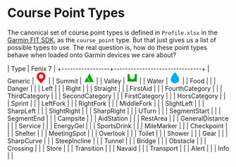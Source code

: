 # Course Point Types

The canonical set of course point types is defined in `Profile.xlsx` in the
[Garmin FIT SDK](https://developer.garmin.com/fit/download/), as the
`course_point` type.  But that just gives us a list of possible types to use.
The real question is, how do these point types behave when loaded onto Garmin
devices we care about?

| Type            | Fenix 7                       |
+-----------------+-------------------------------+
| Generic         | ![Generic](img/sample00a.png) |
| Summit          | ![Summit](img/sample00b.png)  |
| Valley          | ![Valley](img/sample00c.png)  |
| Water           | ![Water](img/sample00d.png)   |
| Food            |                               |
| Danger          |                               |
| Left            |                               |
| Right           |                               |
| Straight        |                               |
| FirstAid        |                               |
| FourthCategory  |                               |
| ThirdCategory   |                               |
| SecondCategory  |                               |
| FirstCategory   |                               |
| HorsCategory    |                               |
| Sprint          |                               |
| LeftFork        |                               |
| RightFork       |                               |
| MiddleFork      |                               |
| SlightLeft      |                               |
| SharpLeft       |                               |
| SlightRight     |                               |
| SharpRight      |                               |
| UTurn           |                               |
| SegmentStart    |                               |
| SegmentEnd      |                               |
| Campsite        |                               |
| AidStation      |                               |
| RestArea        |                               |
| GeneralDistance |                               |
| Service         |                               |
| EnergyGel       |                               |
| SportsDrink     |                               |
| MileMarker      |                               |
| Checkpoint      |                               |
| Shelter         |                               |
| MeetingSpot     |                               |
| Overlook        |                               |
| Toilet          |                               |
| Shower          |                               |
| Gear            |                               |
| SharpCurve      |                               |
| SteepIncline    |                               |
| Tunnel          |                               |
| Bridge          |                               |
| Obstacle        |                               |
| Crossing        |                               |
| Store           |                               |
| Transition      |                               |
| Navaid          |                               |
| Transport       |                               |
| Alert           |                               |
| Info            |                               |
